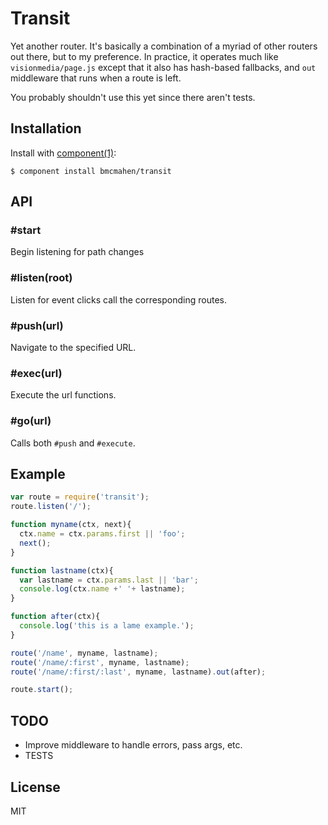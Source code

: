 
# Transit

  Yet another router. It's basically a combination of a myriad of other routers out there, but to my preference. In practice, it operates much like `visionmedia/page.js` except that it also has hash-based fallbacks, and `out` middleware that runs when a route is left. 

  You probably shouldn't use this yet since there aren't tests.


## Installation

  Install with [component(1)](http://component.io):

    $ component install bmcmahen/transit

## API

### #start

Begin listening for path changes

### #listen(root)

Listen for event clicks call the corresponding routes.

### #push(url)

Navigate to the specified URL.

### #exec(url)

Execute the url functions.

### #go(url)

Calls both `#push` and `#execute`. 


## Example

```javascript
var route = require('transit');
route.listen('/');

function myname(ctx, next){
  ctx.name = ctx.params.first || 'foo';
  next();
}

function lastname(ctx){
  var lastname = ctx.params.last || 'bar';
  console.log(ctx.name +' '+ lastname);
}

function after(ctx){
  console.log('this is a lame example.');
}

route('/name', myname, lastname);
route('/name/:first', myname, lastname);
route('/name/:first/:last', myname, lastname).out(after);

route.start();
```

## TODO

- Improve middleware to handle errors, pass args, etc.
- TESTS

## License

  MIT
